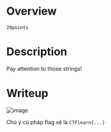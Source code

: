 # Overview #
`20points`

# Description #
Pay attention to those strings!

# Writeup #
![image](https://github.com/zangcinh/CTFLEARN/assets/173159694/47583c8b-bf6b-4397-9666-7c525a4a23be)

Chú ý cú pháp flag sẽ là `CTFlearn{...}`
